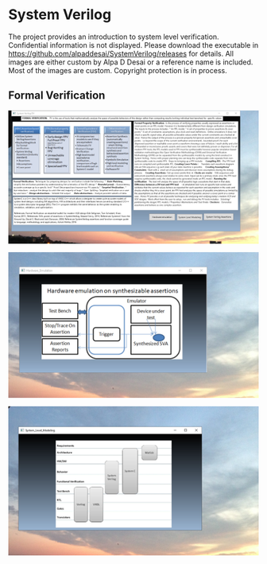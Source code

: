 # System Verilog

The project provides an introduction to system level verification. Confidential information is not displayed. Please download the executable in https://github.com/alpaddesai/SystemVerilog/releases for details. All images are either custom by Alpa D Desai or a reference name is included. Most of the images are custom. Copyright protection is in process.

## Formal Verification
![image](Image1.png)

![image](Image2.png)

![image](SystemLevelModeling.png)
